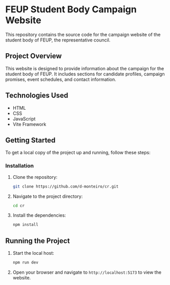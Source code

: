 # FEUP Student Body Campaign Website

This repository contains the source code for the campaign website of the student body of FEUP, the representative council.

## Project Overview
This website is designed to provide information about the campaign for the student body of FEUP. It includes sections for candidate profiles, campaign promises, event schedules, and contact information.

## Technologies Used
- HTML
- CSS
- JavaScript
- Vite Framework

## Getting Started
To get a local copy of the project up and running, follow these steps:

### Installation
1. Clone the repository:
    ```sh
    git clone https://github.com/d-monteiro/cr.git
    ```
2. Navigate to the project directory:
    ```sh
    cd cr
    ```
3. Install the dependencies:
    ```sh
    npm install
    ```

## Running the Project
1. Start the local host:
    ```sh
    npm run dev
    ```
2. Open your browser and navigate to `http://localhost:5173` to view the website.

